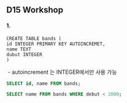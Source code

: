 ## D15 Workshop

#### 1.

```sqlite
CREATE TABLE bands (
id INTEGER PRIMARY KEY AUTOINCREMET,              
name TEXT
dubut INTEGER
)
```

​	- autoincrement 는 INTEGER에서만 사용 가능

```sql
SELECT id, name FROM bands;

SELECT name FROM bands WHERE debut < 2000;
```

